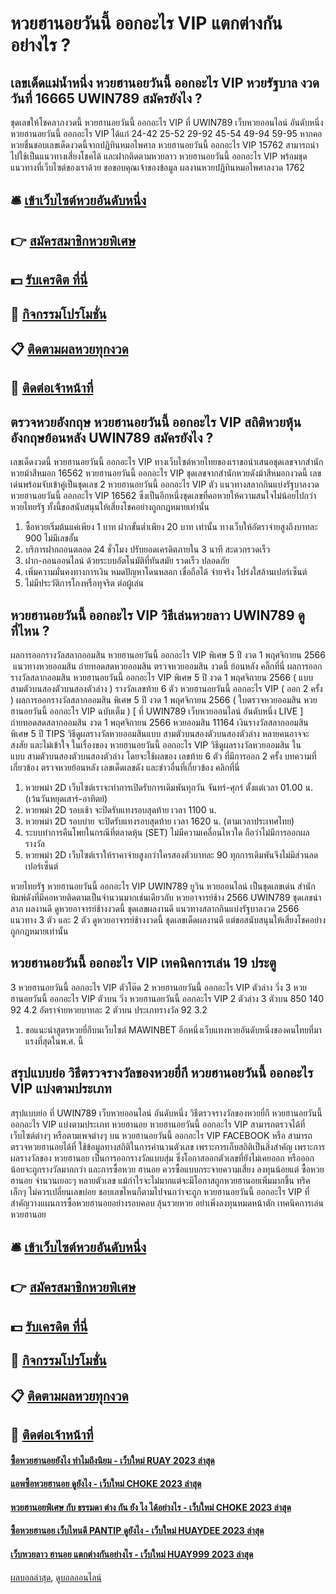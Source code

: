 # หวยฮานอยวันนี้ ออกอะไร VIP แตกต่างกันอย่างไร ?
## เลขเด็ดแม่น้ำหนึ่ง หวยฮานอยวันนี้ ออกอะไร VIP หวยรัฐบาล งวดวันที่ 16665 UWIN789 สมัครยังไง ?
ชุดเลขให้โชคลาภงวดนี้ หวยฮานอยวันนี้ ออกอะไร VIP ที่ UWIN789 เว็บหวยออนไลน์ อันดับหนึ่ง หวยฮานอยวันนี้ ออกอะไร VIP ได้แก่
24-42
25-52
29-92
45-54
49-94
59-95
หากคอหวยชื่นชอบเลขเด็ดงวดนี้จากปฏิทินหมอไพศาล หวยฮานอยวันนี้ ออกอะไร VIP 15762 สามารถนำไปใช้เป็นแนวทางเสี่ยงโชคได้ และฝากติดตามหวยลาว หวยฮานอยวันนี้ ออกอะไร VIP พร้อมชุดแนวทางที่เว็บไซต์ของเราด้วย
ขอขอบคุณเจ้าของข้อมูล
ผลงานหวยปฏิทินหมอไพศาลงวด 1762


## 🛎 [เข้าเว็บไซต์หวยอันดับหนึ่ง](https://bit.ly/3BG5bNw)
## 👉 [สมัครสมาชิกหวยพิเศษ](https://bit.ly/3BG5bNw)
## 💵 [รับเครดิต ที่นี่](https://bit.ly/3C3mvgS)
## 👑 [กิจกรรมโปรโมชั่น](https://bit.ly/3C3mvgS)
## 📋 [ติดตามผลหวยทุกงวด](https://bit.ly/3C3mvgS)
## 📱 [ติดต่อเจ้าหน้าที่](https://bit.ly/3C3mvgS)

## ตรวจหวยอังกฤษ หวยฮานอยวันนี้ ออกอะไร VIP สถิติหวยหุ้นอังกฤษย้อนหลัง UWIN789 สมัครยังไง ?
เลขเด็ดงวดนี้ หวยฮานอยวันนี้ ออกอะไร VIP ทางเว็บไซต์หวยไทยของเราขอนำเสนอชุดเลขจากสำนักหวยม้าสีหมอก 16562 หวยฮานอยวันนี้ ออกอะไร VIP ชุดเลขจากสำนักหวยดังม้าสีหมอกงวดนี้ เลขเด่นพร้อมจับเข้าคู่เป็นชุดเลข 2 หวยฮานอยวันนี้ ออกอะไร VIP ตัว แนวทางสลากกินแบ่งรัฐบาลงวด หวยฮานอยวันนี้ ออกอะไร VIP 16562 ซึ่งเป็นอีกหนึ่งชุดเลขที่คอหวยให้ความสนใจไม่น้อยไปกว่าหวยไทยรัฐ ทั้งนี้ขอสนับสนุนให้เสี่ยงโชคอย่างถูกกฎหมายเท่านั้น
1. ซื้อหวยเริ่มต้นแค่เพียง 1 บาท ฝากขั้นต่ำเพียง 20 บาท เท่านั้น ทางเว็บให้อัตราจ่ายสูงถึงบาทละ 900 ไม่มีเลขอั้น
2. บริการฝากถอนตลอด 24 ชั่วโมง ปรับยอดเครดิตภายใน 3 นาที สะดวกรวดเร็ว
3. ฝาก-ถอนออนไลน์ ด้วยระบบอัตโนมัติที่ทันสมัย รวดเร็ว ปลอดภัย
4. เพิ่มความมั่นคงทางการเงิน หมดปัญหาโดนหลอก เชื่อถือได้ จ่ายจริง โปร่งใสล้านเปอร์เซ็นต์
5. ไม่มีประวัติการโกงหรือทุจริต ต่อผู้เล่น

## หวยฮานอยวันนี้ ออกอะไร VIP วิธีเล่นหวยลาว UWIN789 ดูที่ไหน ?
ผลการออกรางวัลสลากออมสิน หวยฮานอยวันนี้ ออกอะไร VIP พิเศษ 5 ปี งวด 1 พฤศจิกายน 2566
 แนวทางหวยออมสิน ถ่ายทอดสดหวยออมสิน ตรวจหวยออมสิน งวดนี้ ย้อนหลัง คลิ๊กที่นี่ 
ผลการออกรางวัลสลากออมสิน หวยฮานอยวันนี้ ออกอะไร VIP พิเศษ 5 ปี งวด 1 พฤศจิกายน 2566 ( แบบ สามตัวบนสองตัวบนสองตัวล่าง )
รางวัลเลขท้าย 6 ตัว หวยฮานอยวันนี้ ออกอะไร VIP ( ออก 2 ครั้ง )
ผลการออกรางวัลสลากออมสิน พิเศษ 5 ปี งวด 1 พฤศจิกายน 2566 ( ใบตรวจหวยออมสิน หวยฮานอยวันนี้ ออกอะไร VIP ฉบับเต็ม )
 [ ที่ UWIN789 เว็บหวยออนไลน์ อันดับหนึ่ง LIVE ] ถ่ายทอดสดสลากออมสิน งวด 1 พฤศจิกายน 2566 หวยออมสิน 11164 
เงินรางวัลสลากออมสินพิเศษ 5 ปี
TIPS วิธีดูผลรางวัลหวยออมสินแบบ สามตัวบนสองตัวบนสองตัวล่าง
หลายคนอาจจะสงสัย และไม่เข้าใจ ในเรื่องของ หวยฮานอยวันนี้ ออกอะไร VIP วิธีดูผลรางวัลหวยออมสิน ในแบบ สามตัวบนสองตัวบนสองตัวล่าง โดยจะใช้ผลของ เลขท้าย 6 ตัว ที่มีการออก 2 ครั้ง
บทความที่เกี่ยวข้อง
ตรวจหวยย้อนหลัง เลขเด็ดเลขดัง และข่าวอื่นที่เกี่ยวข้อง คลิกที่นี่
1. หวยพม่า 2D เว็บไซต์เราจะทำการเปิดรับการเดิมพันทุกวัน จันทร์-ศุกร์ ตั้งแต่เวลา 01.00 น. (เว้นวันหยุดเสาร์-อาทิตย์)
2. หวยพม่า 2D รอบเช้า จะปิดรับแทงรอบสุดท้าย เวลา 1100 น.
3. หวยพม่า 2D รอบบ่าย จะปิดรับแทงรอบสุดท้าย เวลา 1620 น. (ตามเวลาประเทศไทย)
4. ระบบทำการคืนโพยในกรณีที่ตลาดหุ้น (SET) ไม่มีความเคลื่อนไหวใด ถือว่าไม่มีการออกผลรางวัล
5. หวยพม่า 2D เว็บไซต์เราให้ราคาจ่ายสูงกว่าใครสองตัวบาทละ 90 ทุกการเดิมพันจึงไม่มีส่วนลดเปอร์เซ็นต์

หวยไทยรัฐ หวยฮานอยวันนี้ ออกอะไร VIP UWIN789 ยูวิน หวยออนไลน์ เป็นชุดเลขเด่น สำนักพิมพ์ดังที่มีคอหวยติดตามเป็นจำนวนมากเช่นเดียวกับ หวยอาจารย์ช้าง 2566 UWIN789 ชุดเลขนำลาภ ผลงานดี ดูหวยอาจารย์ช้างงวดนี้ ชุดเลขผลงานดี แนวทางสลากกินแบ่งรัฐบาลงวด 2566 แนวทาง 3 ตัว และ 2 ตัว ดูหวยอาจารย์ช้างงวดนี้ ชุดเลขเด็ดผลงานดี แต่ขอสนับสนุนให้เสี่ยงโชคอย่างถูกกฎหมายเท่านั้น

## หวยฮานอยวันนี้ ออกอะไร VIP เทคนิคการเล่น 19 ประตู
3 หวยฮานอยวันนี้ ออกอะไร VIP ตัวโต๊ด
2 หวยฮานอยวันนี้ ออกอะไร VIP ตัวล่าง
วิ่ง 3 หวยฮานอยวันนี้ ออกอะไร VIP ตัวบน
วิ่ง หวยฮานอยวันนี้ ออกอะไร VIP 2 ตัวล่าง
3 ตัวบน
850
140
92
4.2
อัตราจ่ายหวยบาทละ
2 ตัวบน
ประเภทรางวัล
92
3.2
1. ขอแนะนำสูตรหวยยี่กีบนเว็บไซต์ MAWINBET อีกหนึ่งเว็บแทงหวยอันดับหนึ่งของคนไทยที่มาแรงที่สุดในพ.ศ. นี้

## สรุปแบบย่อ วิธีตรวจรางวัลของหวยยี่กี หวยฮานอยวันนี้ ออกอะไร VIP แบ่งตามประเภท
สรุปแบบย่อ ที่ UWIN789 เว็บหวยออนไลน์ อันดับหนึ่ง วิธีตรวจรางวัลของหวยยี่กี หวยฮานอยวันนี้ ออกอะไร VIP แบ่งตามประเภท หวยฮานอย หวยฮานอยวันนี้ ออกอะไร VIP สามารถตรวจได้ที่เว็บไซต์ต่างๆ หรือตามเพจต่างๆ บน หวยฮานอยวันนี้ ออกอะไร VIP FACEBOOK หรือ สามารถตรวจหวยฮานอยได้ที่
ใช้ข้อมูลทางสถิติในการคำนวนตัวเลข เพราะการเก็บสถิติเป็นสิ่งสำคัญ เพราะการผลรางวัลของ หวยฮานอย เป็นการออกรางวัลแบบสุ่ม ซึ่งโอกาสออกตัวเลขที่ยังไม่เคยออก หรือออกน้อยจะถูกรางวัลมากกว่า และการซื้อหวย ฮานอย ควรซื้อแบบกระจายความเสี่ยง ลงทุนน้อยแต่ ซื้อหวยฮานอย จำนวนเยอะๆ หลายตัวเลข แม้กำไรจะไม่มากแต่จะมีโอกาสถูกหวยฮานอยเพิ่มมากขึ้น ทริคเล็กๆ ไม่ควรเปลี่ยนเลขบ่อย ชอบเลขไหนก็ตามไปจนกว่าจะถูก หวยฮานอยวันนี้ ออกอะไร VIP ที่สำคัญวางแผนการซื้อหวยฮานอยอย่างรอบคอบ ลุ้นรวยหวย อย่าเพิ่งลงทุนหมดหน้าตัก
เทคนิคการเล่น หวยฮานอย

## 🛎 [เข้าเว็บไซต์หวยอันดับหนึ่ง](https://bit.ly/3BG5bNw)
## 👉 [สมัครสมาชิกหวยพิเศษ](https://bit.ly/3BG5bNw)
## 💵 [รับเครดิต ที่นี่](https://bit.ly/3C3mvgS)
## 👑 [กิจกรรมโปรโมชั่น](https://bit.ly/3C3mvgS)
## 📋 [ติดตามผลหวยทุกงวด](https://bit.ly/3C3mvgS)
## 📱 [ติดต่อเจ้าหน้าที่](https://bit.ly/3C3mvgS)

#### [ซื้อหวยฮานอยยังไง ทำไมถึงนิยม - เว็บใหม่ RUAY 2023 ล่าสุด](https://atom.io/themes/ซื้อหวยฮานอยยังไง%20ทำไมถึงนิยม%20-%20เว็บใหม่%20ruay%202023%20ล่าสุด)
#### [แอพซื้อหวยฮานอย ดูยังไง - เว็บใหม่ CHOKE 2023 ล่าสุด](https://atom.io/themes/แอพซื้อหวยฮานอย%20ดูยังไง%20-%20เว็บใหม่%20choke%202023%20ล่าสุด)
#### [หวยฮานอยพิเศษ กับ ธรรมดา ต่าง กัน ยัง ไง ได้อย่างไร - เว็บใหม่ CHOKE 2023 ล่าสุด](https://atom.io/themes/หวยฮานอยพิเศษ%20กับ%20ธรรมดา%20ต่าง%20กัน%20ยัง%20ไง%20ได้อย่างไร%20-%20เว็บใหม่%20choke%202023%20ล่าสุด)
#### [ซื้อหวยฮานอย เว็บไหนดี PANTIP ดูยังไง - เว็บใหม่ HUAYDEE 2023 ล่าสุด](https://atom.io/themes/ซื้อหวยฮานอย%20เว็บไหนดี%20pantip%20ดูยังไง%20-%20เว็บใหม่%20huaydee%202023%20ล่าสุด)
#### [เว็บหวยลาว ฮานอย แตกต่างกันอย่างไร - เว็บใหม่ HUAY999 2023 ล่าสุด](https://atom.io/themes/เว็บหวยลาว%20ฮานอย%20แตกต่างกันอย่างไร%20-%20เว็บใหม่%20huay999%202023%20ล่าสุด)

[ผลบอลล่าสุด](https://siamsport.tv "ผลบอลล่าสุด"), [ดูบอลออนไลน์](https://siamsport.tv/ดูบอลสด "ดูบอลออนไลน์")